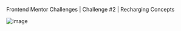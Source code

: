 Frontend Mentor Challenges | Challenge #2 | Recharging Concepts


![image](https://github.com/user-attachments/assets/b069d914-3453-4b0b-b034-081464178615)
